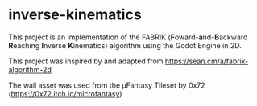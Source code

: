 # inverse-kinematics

This project is an implementation of the FABRIK (<b>F</b>oward-<b>a</b>nd-<b>B</b>ackward <b>R</b>eaching <b>I</b>nverse <b>K</b>inematics) algorithm using the Godot Engine in 2D.

This project was inspired by and adapted from https://sean.cm/a/fabrik-algorithm-2d

The wall asset was used from the µFantasy Tileset by 0x72 (https://0x72.itch.io/microfantasy)

